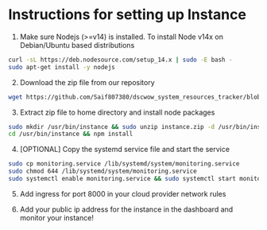# Instructions for setting up Instance

1. Make sure Nodejs (>=v14) is installed. To install Node v14x on Debian/Ubuntu based distributions

```bash
curl -sL https://deb.nodesource.com/setup_14.x | sudo -E bash -
sudo apt-get install -y nodejs
```

2. Download the zip file from our repository

```bash
wget https://github.com/Saif807380/dscwow_system_resources_tracker/blob/main/instance.zip?raw=true
```

3. Extract zip file to home directory and install node packages

```bash
sudo mkdir /usr/bin/instance && sudo unzip instance.zip -d /usr/bin/instance
cd /usr/bin/instance && npm install
```

4. [OPTIONAL] Copy the systemd service file and start the service

```bash
sudo cp monitoring.service /lib/systemd/system/monitoring.service
sudo chmod 644 /lib/systemd/system/monitoring.service
sudo systemctl enable monitoring.service && sudo systemctl start monitoring.service
```

5. Add ingress for port 8000 in your cloud provider network rules

6. Add your public ip address for the instance in the dashboard and monitor your instance!
